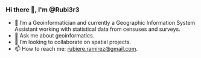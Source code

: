 ###  Hi there 👋, I'm @Rubi3r3
- 🔭 I’m a Geoinformatician and currently a Geographic Information System Assistant working with statistical data from censuses and surveys. 
- 💬 Ask me about geoinformatics.
- 👯 I’m looking to collaborate on spatial projects.
- 📫 How to reach me: rubiere.ramirez@gmail.com.



<!--
**Rubi3r3/Rubi3r3** is a ✨ _special_ ✨ repository because its `README.md` (this file) appears on your GitHub profile.

Here are some ideas to get you started:

- 🔭 I’m currently working on ...
- 🌱 I’m currently learning ...
- 👯 I’m looking to collaborate on ...
- 🤔 I’m looking for help with ...
- 💬 Ask me about ...
- 📫 How to reach me: ...
- 😄 Pronouns: ...
- ⚡ Fun fact: ...
-->

